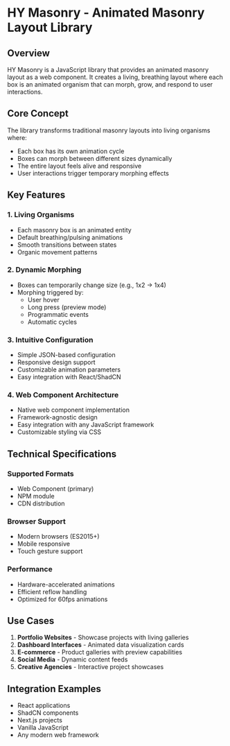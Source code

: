 # HY Masonry - Animated Masonry Layout Library

## Overview

HY Masonry is a JavaScript library that provides an animated masonry layout as a web component. It creates a living, breathing layout where each box is an animated organism that can morph, grow, and respond to user interactions.

## Core Concept

The library transforms traditional masonry layouts into living organisms where:
- Each box has its own animation cycle
- Boxes can morph between different sizes dynamically
- The entire layout feels alive and responsive
- User interactions trigger temporary morphing effects

## Key Features

### 1. Living Organisms
- Each masonry box is an animated entity
- Default breathing/pulsing animations
- Smooth transitions between states
- Organic movement patterns

### 2. Dynamic Morphing
- Boxes can temporarily change size (e.g., 1x2 → 1x4)
- Morphing triggered by:
  - User hover
  - Long press (preview mode)
  - Programmatic events
  - Automatic cycles

### 3. Intuitive Configuration
- Simple JSON-based configuration
- Responsive design support
- Customizable animation parameters
- Easy integration with React/ShadCN

### 4. Web Component Architecture
- Native web component implementation
- Framework-agnostic design
- Easy integration with any JavaScript framework
- Customizable styling via CSS

## Technical Specifications

### Supported Formats
- Web Component (primary)
- NPM module
- CDN distribution

### Browser Support
- Modern browsers (ES2015+)
- Mobile responsive
- Touch gesture support

### Performance
- Hardware-accelerated animations
- Efficient reflow handling
- Optimized for 60fps animations

## Use Cases

1. **Portfolio Websites** - Showcase projects with living galleries
2. **Dashboard Interfaces** - Animated data visualization cards
3. **E-commerce** - Product galleries with preview capabilities
4. **Social Media** - Dynamic content feeds
5. **Creative Agencies** - Interactive project showcases

## Integration Examples

- React applications
- ShadCN components
- Next.js projects
- Vanilla JavaScript
- Any modern web framework 